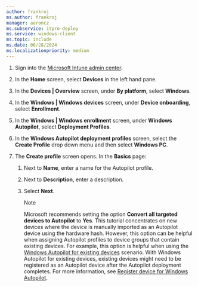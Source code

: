 ```yaml
---
author: frankroj
ms.author: frankroj
manager: aaroncz
ms.subservice: itpro-deploy
ms.service: windows-client
ms.topic: include
ms.date: 06/28/2024
ms.localizationpriority: medium
---
```


<!-- This file is shared by the following articles:

pre-provisioning/azure-ad-join-autopilot-profile.md
pre-provisioning/hybrid-azure-ad-join-autopilot-profile.md
self-deploying/self-deploying-autopilot-profile.md
user-driven/azure-ad-join-autopilot-profile.md
user-driven/hybrid-azure-ad-join-autopilot-profile.md

Headings are driven by article context. -->

1. Sign into the [Microsoft Intune admin center](https://go.microsoft.com/fwlink/?linkid=2109431).

1. In the **Home** screen, select **Devices** in the left hand pane.

1. In the **Devices | Overview** screen, under **By platform**, select **Windows**.

1. In the **Windows | Windows devices** screen, under **Device onboarding**, select **Enrollment**.

1. In the **Windows | Windows enrollment** screen, under **Windows Autopilot**, select **Deployment Profiles**.

1. In the **Windows Autopilot deployment profiles** screen, select the **Create Profile** drop down menu and then select **Windows PC**.

1. The **Create profile** screen opens. In the **Basics** page:

   1. Next to **Name**, enter a name for the Autopilot profile.

   1. Next to **Description**, enter a description.

   1. Select **Next**.

      > [!NOTE]
      >
      > Microsoft recommends setting the option **Convert all targeted devices to Autopilot** to **Yes**. This tutorial concentrates on new devices where the device is manually imported as an Autopilot device using the hardware hash. However, this option can be helpful when assigning Autopilot profiles to device groups that contain existing devices. For example, this option is helpful when using the [Windows Autopilot for existing devices](../existing-devices/existing-devices-workflow.md) scenario. With Windows Autopilot for existing devices, existing devices might need to be registered as an Autopilot device after the Autopilot deployment completes. For more information, see [Register device for Windows Autopilot](../existing-devices/register-device.md).
